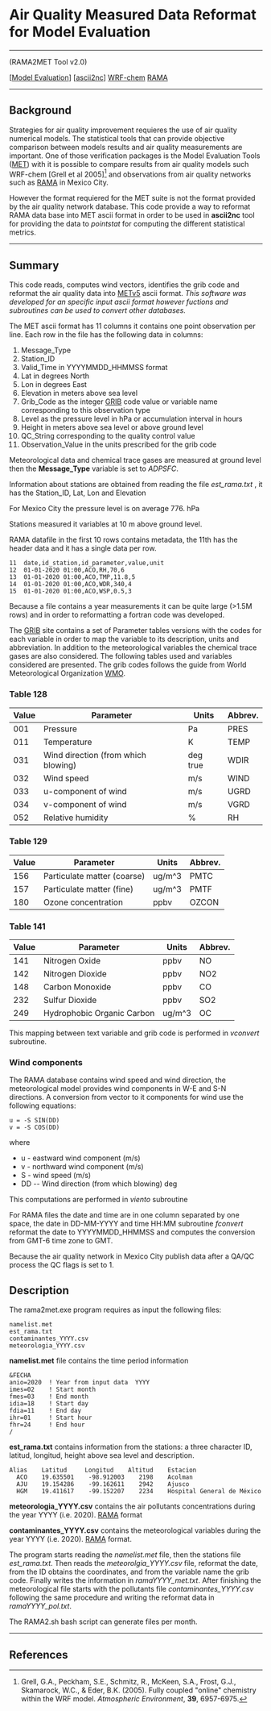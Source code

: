 # Air Quality Measured Data Reformat for Model Evaluation
___
(RAMA2MET Tool v2.0)

[[Model Evaluation](https://dtcenter.org/community-code/model-evaluation-tools-met)]
[[ascii2nc](https://dtcenter.org/met-online-tutorial-metv8-0/point-processing-tool/ascii2nc)]
[WRF-chem](https://ruc.noaa.gov/wrf/wrf-chem/) [RAMA](http://www.aire.cdmx.gob.mx/default.php)
___
## Background
Strategies for air quality improvement requieres the use of  air quality numerical models. The statistical tools that can provide objective comparison between models results and air quality measurements are important.  One of those verification packages is the Model Evaluation Tools ([MET]) with it is possible to compare results from air quality models such WRF-chem [Grell et al 2005][^1] and observations from air quality networks such as [RAMA] in Mexico City.

However the format requiered for the MET suite is not the format provided by the  air quality network database. This code provide a way to reformat RAMA data base into MET ascii format in order to be used in **ascii2nc**  tool for providing the data to _pointstat_ for computing the different statistical metrics.
___
## Summary
This code reads, computes wind vectors, identifies the grib code and reformat the air quality data into [METv5][MET] ascii format. _This software was developed for an specific input ascii format however fuctions and subroutines can be used to convert other databases._

The MET ascii format has 11 columns it contains one point observation per line. Each row in the file has the following data in columns:

1. Message_Type
2. Station_ID
3. Valid_Time in YYYYMMDD_HHMMSS format
4. Lat in degrees North
5. Lon in degrees East
6. Elevation in meters above sea level
7. Grib_Code as the integer [GRIB][gribt] code value or variable name corresponding to this observation type
8. Level as the pressure level in hPa or accumulation interval in hours
9. Height in meters above sea level or above ground level
10. QC_String corresponding to the quality control value
11. Observation_Value in the units prescribed for the grib code

Meteorological data and chemical trace gases are measured at ground level then the **Message_Type** variable is set to _ADPSFC_.

 Information about stations are obtained from reading the file _est_rama.txt_ , it has the Station_ID, Lat, Lon and  Elevation

For Mexico City the pressure level is on average 776. hPa

Stations measured it variables at 10 m above ground level.

RAMA datafile in the first 10 rows contains metadata, the 11th has the header data and it has a single data per row.

    11  date,id_station,id_parameter,value,unit
    12  01-01-2020 01:00,ACO,RH,70,6
    13  01-01-2020 01:00,ACO,TMP,11.8,5
    14  01-01-2020 01:00,ACO,WDR,340,4
    15  01-01-2020 01:00,ACO,WSP,0.5,3

Because a file contains a year measurements it can be quite large (>1.5M rows) and in order to reformatting a fortran code was developed.

The [GRIB][gribt]  site contains a set of Parameter tables versions with the codes for each variable in order to map the variable to its description, units and abbreviation. In addition to the meteorological variables the chemical trace gases  are also considered. The following tables used and variables considered are presented. The grib codes follows the guide from World Meteorological Organization [WMO].

### Table 128
|Value| Parameter|Units| Abbrev.|
|---| --- | --- |--- |
001 | Pressure | Pa| PRES|
|011| Temperature|K|TEMP|
|031|Wind direction (from which blowing) | deg true | WDIR|
|032|Wind speed |m/s| WIND|
|033|u-component of wind |m/s|UGRD|
|034|v-component of wind | m/s | VGRD|
|052| Relative humidity | %| RH|

### Table 129

|Value| Parameter|Units| Abbrev.|
|---| --- | --- |--- |
|156 | Particulate matter (coarse) |  ug/m^3 | PMTC|
|157 |  Particulate matter (fine) | ug/m^3 | PMTF|
|180 | Ozone concentration |  ppbv | OZCON|

### Table 141

|Value| Parameter|Units| Abbrev.|
|---| --- | --- |  ---|
|141| Nitrogen Oxide | ppbv |NO|
|142| Nitrogen Dioxide | ppbv |NO2|
|148|Carbon Monoxide| ppbv |CO|
|232| Sulfur Dioxide| ppbv |SO2|
|249| Hydrophobic Organic Carbon | ug/m^3 |OC|

This mapping between text variable and grib code is performed in _vconvert_ subroutine.

### Wind components
The RAMA database contains wind speed and wind direction, the meteorological model provides wind components in W-E and S-N directions. A conversion from vector to it components for wind use the following equations:

    u = -S SIN(DD)
    v = -S COS(DD)

where
 * u - eastward wind component (m/s)
 * v - northward wind component (m/s)
 * S - wind speed (m/s)
 * DD -- Wind direction (from which blowing) deg

This computations are performed in _viento_ subroutine

For RAMA files the date and time are in one column separated by one space, the date in DD-MM-YYYY and  time  HH:MM subroutine _fconvert_ reformat the date to YYYYMMDD_HHMMSS  and computes the conversion from GMT-6 time zone to GMT.

Because the air quality network in Mexico City publish data after a QA/QC process the QC flags is set to 1.

## Description
The rama2met.exe program requires as input the following files:

    namelist.met
    est_rama.txt
    contaminantes_YYYY.csv
    meteorologia_YYYY.csv

**namelist.met** file contains the time period information

    &FECHA
    anio=2020  ! Year from input data  YYYY
    imes=02    ! Start month
    fmes=03    ! End month
    idia=18    ! Start day
    fdia=11    ! End day
    ihr=01     ! Start hour
    fhr=24     ! End hour
    /

  **est_rama.txt** contains information from the stations: a three character ID, latitud, longitud, height above sea level and description.

    Alias    Latitud     Longitud    Altitud    Estacion
      ACO    19.635501    -98.912003    2198    Acolman
      AJU    19.154286    -99.162611    2942    Ajusco
      HGM    19.411617    -99.152207	2234	Hospital General de México

  **meteorologia_YYYY.csv** contains the air pollutants concentrations during the year YYYY (i.e. 2020). [RAMA] format

  **contaminantes_YYYY.csv** contains the meteorological  variables during the year YYYY (i.e. 2020). [RAMA] format.

The program starts reading the _namelist.met_ file, then the stations file _est_rama.txt_. Then reads the _meteorolgia_YYYY.csv_ file, reformat the date, from the ID obtains the coordinates, and from the variable name the grib code. Finally writes the information in _ramaYYYY_met.txt_. After finishing the meteorological file starts with the pollutants file _contaminantes_YYYY.csv_ following the same procedure and writing the reformat data in _ramaYYYY_pol.txt_.

The RAMA2.sh bash script can generate files per month.
___
## References

[gribt]:https://www.nco.ncep.noaa.gov/pmb/docs/on388/table2.html
[MET]: https://dtcenter.org/community-code/model-evaluation-tools-met
[RAMA]:  http://www.aire.cdmx.gob.mx/default.php?opc=%27aKBhnmI=%27&opcion=Zg==
[WMO]: https://www.wmo.int/pages/prog/www/WMOCodes/Guides/GRIB/GRIB1-Contents.html#GRIB

[^1]:Grell, G.A., Peckham, S.E., Schmitz, R., McKeen, S.A., Frost, G.J., Skamarock, W.C., & Eder, B.K. (2005). Fully coupled "online" chemistry within the WRF model. _Atmospheric Environment_, **39**, 6957-6975.
